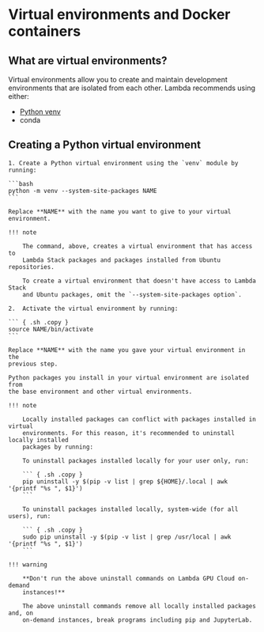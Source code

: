 # Virtual environments and Docker containers

## What are virtual environments?

Virtual environments allow you to create and maintain development environments
that are isolated from each other. Lambda recommends using either:

- [Python venv](#creating-a-python-virtual-environment)
- conda

## Creating a Python virtual environment

    1. Create a Python virtual environment using the `venv` module by running:

    ```bash
    python -m venv --system-site-packages NAME
    ```

    Replace **NAME** with the name you want to give to your virtual
    environment.

    !!! note

        The command, above, creates a virtual environment that has access to
        Lambda Stack packages and packages installed from Ubuntu repositories.

        To create a virtual environment that doesn't have access to Lambda Stack
        and Ubuntu packages, omit the `--system-site-packages option`.

    2.  Activate the virtual environment by running:

    ``` { .sh .copy }
    source NAME/bin/activate
    ```

    Replace **NAME** with the name you gave your virtual environment in the
    previous step.

    Python packages you install in your virtual environment are isolated from
    the base environment and other virtual environments.

    !!! note

        Locally installed packages can conflict with packages installed in virtual
        environments. For this reason, it's recommended to uninstall locally installed
        packages by running:

        To uninstall packages installed locally for your user only, run:

        ``` { .sh .copy }
        pip uninstall -y $(pip -v list | grep ${HOME}/.local | awk '{printf "%s ", $1}')
        ```

        To uninstall packages installed locally, system-wide (for all users), run:

        ``` { .sh .copy }
        sudo pip uninstall -y $(pip -v list | grep /usr/local | awk '{printf "%s ", $1}')
        ```

    !!! warning

        **Don't run the above uninstall commands on Lambda GPU Cloud on-demand
        instances!**

        The above uninstall commands remove all locally installed packages and, on
        on-demand instances, break programs including pip and JupyterLab.
